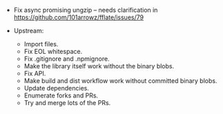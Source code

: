 ﻿
* Fix async promising ungzip – needs clarification in
  https://github.com/101arrowz/fflate/issues/79

* Upstream:
  * Import files.
  * Fix EOL whitespace.
  * Fix .gitignore and .npmignore.
  * Make the library itself work without the binary blobs.
  * Fix API.
  * Make build and dist workflow work without committed binary blobs.
  * Update dependencies.
  * Enumerate forks and PRs.
  * Try and merge lots of the PRs.


